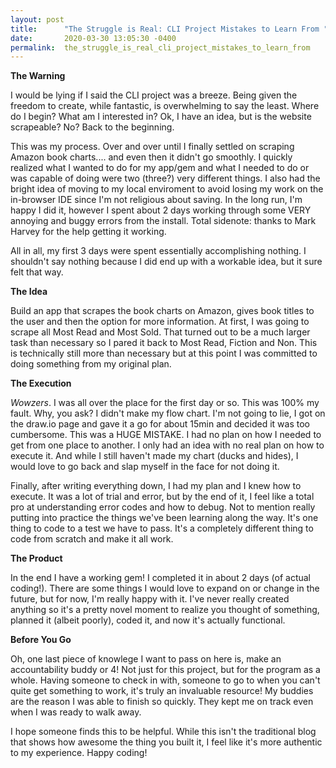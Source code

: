 ```yaml
---
layout: post
title:      "The Struggle is Real: CLI Project Mistakes to Learn From "
date:       2020-03-30 13:05:30 -0400
permalink:  the_struggle_is_real_cli_project_mistakes_to_learn_from
---
```



**The Warning**

I would be lying if I said the CLI project was a breeze. Being given the freedom to create, while fantastic, is overwhelming to say the least. Where do I begin? What am I interested in? Ok, I have an idea, but is the website scrapeable? No? Back to the beginning. 

This was my process. Over and over until I finally settled on scraping Amazon book charts.... and even then it didn't go smoothly. I quickly realized what I wanted to do for my app/gem and what I needed to do or was capable of doing were two (three?) very different things. I also had the bright idea of moving to my local enviroment to avoid losing my work on the in-browser IDE since I'm not religious about saving. In the long run, I'm happy I did it, however I spent about 2 days working through some VERY annoying and buggy errors from the install. Total sidenote: thanks to Mark Harvey for the help getting it working.  

All in all, my first 3 days were spent essentially accomplishing nothing. I shouldn't say nothing because I did end up with a workable idea, but it sure felt that way. 

**The Idea**

Build an app that scrapes the book charts on Amazon, gives book titles to the user and then the option for more information. At first, I was going to scrape all Most Read and Most Sold. That turned out to be a much larger task than necessary so I pared it back to Most Read, Fiction and Non. This is technically still more than necessary but at this point I was committed to doing something from my original plan. 

**The Execution**

*Wowzers*. I was all over the place for the first day or so. This was 100% my fault. Why, you ask? I didn't make my flow chart. I'm not going to lie, I got on the draw.io page and gave it a go for about 15min and decided it was too cumbersome. This was a HUGE MISTAKE. I had no plan on how I needed to get from one place to another. I only had an idea with no real plan on how to execute it. And while I still haven't made my chart (ducks and hides), I would love to go back and slap myself in the face for not doing it.  

Finally, after writing everything down, I had my plan and I knew how to execute. It was a lot of trial and error, but by the end of it, I feel like a total pro at understanding error codes and how to debug. Not to mention really putting into practice the things we've been learning along the way. It's one thing to code to a test we have to pass. It's a completely different thing to code from scratch and make it all work. 

**The Product**

In the end I have a working gem! I completed it in about 2 days (of actual coding!).  There are some things I would love to expand on or change in the future, but for now, I'm really happy with it. I've never really created anything so it's a pretty novel moment to realize you thought of something, planned it (albeit poorly), coded it, and now it's actually functional. 

**Before You Go**

Oh, one last piece of knowlege I want to pass on here is, make an accountability buddy or 4! Not just for this project, but for the program as a whole. Having someone to check in with, someone to go to when you can't quite get something to work, it's truly an invaluable resource! My buddies are the reason I was able to finish so quickly. They kept me on track even when I was ready to walk away. 


I hope someone finds this to be helpful. While this isn't the traditional blog that shows how awesome the thing you built it, I feel like it's more authentic to my experience. Happy coding! 




